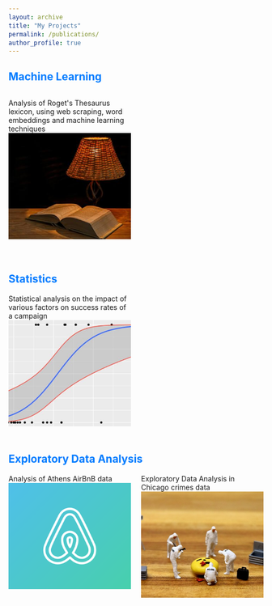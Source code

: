 ```yaml
---
layout: archive
title: "My Projects"
permalink: /publications/
author_profile: true
---
```



<style>
  .project-row {
    display: flex;
    justify-content: space-between;
    flex-wrap: wrap;
    margin-bottom: 10px;
  }

  .project-item {
    width: 48%;
    margin-bottom: 20px;
  }

  .project-item img {
    width: 420px; 
    height: 210px; 
    object-fit: cover; 
  }

  h2 {
    color: #007bff; 
  }

  h2:hover {
    color: #007bff; 
  }

  p:hover {
    color: #007bff; 
  }

  a {
    color: inherit; 
    text-decoration: none; 
  }

  a:hover {
    color: #007bff; 
  }

  @media screen and (max-width: 768px) {
    .project-item {
      width: 100%;
    }
  }
</style>


<h2>Machine Learning</h2>
<div class="project-row">
  <div class="project-item">

  Analysis of Roget's Thesaurus lexicon, using web scraping, word embeddings and machine learning techniques <br/>
  <a href = 'https://github.com/cfragiadakis/Roget-Thesaurus-Classification'>
      <img src="/images/lexicon.jpg">
  </a>
  </div>
  <div class="project-item">
    <!-- for second ml project -->
  </div>
</div>

<h2>Statistics</h2>
<div class="project-row">
  <div class="project-item">
  Statistical analysis on the impact of various factors on success rates of a campaign 
  <a href = 'https://github.com/cfragiadakis/Exploring-Why-Civil-Resistance-Works'>
    <br/><img src="/images/logistic_regression.JPG">
  </a>
  </div>
  <div class="project-item">
    <!-- for second statistics project -->
  </div>
</div>


<h2>Exploratory Data Analysis</h2>
<div class="project-row">
  <div class="project-item">
    Analysis of Athens AirBnB data 
    <a href = 'https://github.com/cfragiadakis/Exploring-AirBnB-in-Athens'>
    <br/><img src="/images/airbnb.png">
    </a>
  </div>
  <div class="project-item">
  Exploratory Data Analysis in Chicago crimes data 
    <a href = 'https://github.com/cfragiadakis/Crime-Analysis-in-Chicago'>
    <br/><img src="/images/crime_data.jpg">
    </a>
  </div>
</div>
